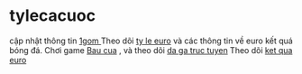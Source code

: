 # tylecacuoc
cập nhật thông tin <a href="http://vbet79.net/1gom/"> 1gom </a>
Theo dõi  <a href="http://vbet79.net/ca-cuoc-bong-da/">ty le euro</a> và các thông tin về euro kết quá bóng đá.
Chơi game <a href="http://vbet79.net/bau-cua/"> Bau cua</a> , và theo dõi <a href="http://vbet79.net/da-ga-online/">da ga truc tuyen</a>
Theo dõi <a href="http://vegas79.net/kqbd/">ket qua euro</a>
